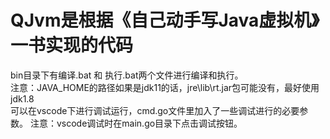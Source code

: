 # QJvm是根据《自己动手写Java虚拟机》一书实现的代码
bin目录下有编译.bat 和 执行.bat两个文件进行编译和执行。  
注意：JAVA_HOME的路径如果是jdk11的话，jre\lib\rt.jar包可能没有，最好使用jdk1.8  
可以在vscode下进行调试运行，cmd.go文件里加入了一些调试进行的必要参数。 
注意：vscode调试时在main.go目录下点击调试按钮。  
